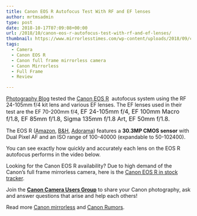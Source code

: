 ```yaml
---
title: Canon EOS R Autofocus Test With RF and EF lenses
author: mrtmsadmin
type: post
date: 2018-10-17T07:09:08+00:00
url: /2018/10/canon-eos-r-autofocus-test-with-rf-and-ef-lenses/
thumbnail: https://www.mirrorlesstimes.com/wp-content/uploads/2018/09/canon-eos-r-front.jpg
tags:
  - Camera
  - Canon EOS R
  - Canon full frame mirrorless camera
  - Canon Mirrorless
  - Full Frame
  - Review

---
```

<a href="https://www.photographyblog.com/news/testing_the_canon_eos_r_autofocusing" target="_blank" rel="nofollow noopener">Photography Blog</a> tested the <a href="https://www.mirrorlesstimes.com/tags/canon-eos-r/" target="_blank" rel="noopener">Canon EOS R</a>  autofocus system using the RF 24-105mm f/4 kit lens and various EF lenses. The EF lenses used in their test are the EF 70-200mm f/4, <span style="font-family: -apple-system, BlinkMacSystemFont, 'Segoe UI', Roboto, 'Helvetica Neue', Arial, sans-serif; font-size: 1rem;">EF 24-105mm f/4, </span><span style="font-family: -apple-system, BlinkMacSystemFont, 'Segoe UI', Roboto, 'Helvetica Neue', Arial, sans-serif; font-size: 1rem;">EF 100mm Macro f/1.8, </span><span style="font-family: -apple-system, BlinkMacSystemFont, 'Segoe UI', Roboto, 'Helvetica Neue', Arial, sans-serif; font-size: 1rem;">EF 85mm f/1.8, </span><span style="font-family: -apple-system, BlinkMacSystemFont, 'Segoe UI', Roboto, 'Helvetica Neue', Arial, sans-serif; font-size: 1rem;">Sigma 135mm f/1.8 Art, </span><span style="font-family: -apple-system, BlinkMacSystemFont, 'Segoe UI', Roboto, 'Helvetica Neue', Arial, sans-serif; font-size: 1rem;">EF 50mm f/1.8. </span>

The EOS R (<a class="ext-link" title="" href="https://www.amazon.com/Canon-Cameras-Digital-Camera-3075C002/dp/B07H484HLT/?tag=daicamnew-20" target="_blank" rel="noopener external noreferrer nofollow" data-wpel-link="external" data-amzn-asin="B07H484HLT">Amazon</a>, <a class="ext-link" title="" href="https://www.bhphotovideo.com/c/product/1433710-REG/canon_eos_r_mirrorless_digital.html/BI/20175/KBID/14249/" target="_blank" rel="noopener external noreferrer nofollow" data-wpel-link="external">B&H</a>, <a class="ext-link broken_link" title="" href="https://adorama.evyy.net/c/63923/51926/1036?u=https://www.adorama.com/car.html" target="_blank" rel="noopener external noreferrer nofollow">Adorama</a>) features a **30.3MP CMOS sensor** with Dual Pixel AF and an ISO range of 100-40000 (expandable to 50-102400).

You can see exactly how quickly and accurately each lens on the EOS R autofocus performs in the video below.<!--more-->



Looking for the Canon EOS R availability? Due to high demand of the Canon’s full frame mirrorless camera, here is the [Canon EOS R in stock tracker][1].

Join the <a class="ext-link" title="" href="https://www.facebook.com/groups/185572945112087/" target="_blank" rel="external nofollow noopener"><strong>Canon Camera Users Group</strong></a> to share your Canon photography, ask and answer questions that arise and help each others!

Read more [Canon mirrorless][2] and <a href="https://www.dailycameranews.com/tag/canon-rumors/" target="_blank" rel="noopener">Canon Rumors</a>.

 [1]: https://www.dailycameranews.com/2018/09/canon-eos-r-in-stock-availability-tracker/
 [2]: https://www.mirrorlesstimes.com/tags/canon-mirrorless/